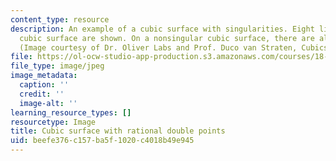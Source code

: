 ```yaml
---
content_type: resource
description: An example of a cubic surface with singularities. Eight lines on the
  cubic surface are shown. On a nonsingular cubic surface, there are always 27 lines.
  (Image courtesy of Dr. Oliver Labs and Prof. Duco van Straten, Cubics.AlgebraicSurface.net)
file: https://ol-ocw-studio-app-production.s3.amazonaws.com/courses/18-727-topics-in-algebraic-geometry-algebraic-surfaces-spring-2008/beefe376c157ba5f1020c4018b49e945_18-727s06-th.jpg
file_type: image/jpeg
image_metadata:
  caption: ''
  credit: ''
  image-alt: ''
learning_resource_types: []
resourcetype: Image
title: Cubic surface with rational double points
uid: beefe376-c157-ba5f-1020-c4018b49e945
---
```

